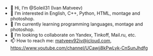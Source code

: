 - 👋 Hi, I’m @Soleil31 (Ivan Matveev)
- 👀 I’m interested in English, C++, Python, HTML, montage and photoshop.
- 🌱 I’m currently learning programming languages, montage and photoshop.
- 💞️ I’m looking to collaborate on Yandex, Tinkoff, Mail.ru, etc.
- 📫 How to reach me: matveev92iv@icloud.com, https://www.youtube.com/channel/UCawjj8kPwLyk-CnSunJhdfg

<!---
Soleil31/Soleil31 is a ✨ special ✨ repository because its `README.md` (this file) appears on your GitHub profile.
You can click the Preview link to take a look at your changes.
--->
